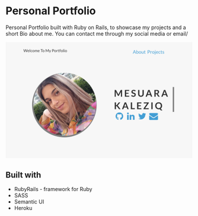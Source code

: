 # Personal Portfolio

Personal Portfolio built with Ruby on Rails, to showcase my projects and a short Bio about me. You can contact me through my social media or email/


![Portfolio](/portfolio.png)



## Built with 
* RubyRails - framework for Ruby
* SASS 
* Semantic UI
* Heroku
